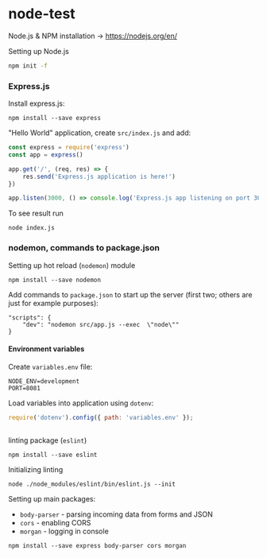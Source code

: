 # node-test

Node.js & NPM installation -> https://nodejs.org/en/


Setting up Node.js
```bash
npm init -f
```

### Express.js

Install express.js:
```
npm install --save express
```
"Hello World" application, create `src/index.js` and add:
```javascript
const express = require('express')
const app = express()

app.get('/', (req, res) => {
    res.send('Express.js application is here!')
})

app.listen(3000, () => console.log('Express.js app listening on port 3000!'))
```
To see result run
```
node index.js
```

### nodemon, commands to package.json

Setting up hot reload (`nodemon`) module
```
npm install --save nodemon
```
Add commands to `package.json` to start up the server (first two; others are just for example purposes):
```
"scripts": {
    "dev": "nodemon src/app.js --exec  \"node\""
}
```

#### Environment variables

Create `variables.env` file:
```
NODE_ENV=development
PORT=8081
```

Load variables into application using `dotenv`:
```javascript
require('dotenv').config({ path: 'variables.env' });
```

## #############


linting package (`eslint`)
```
npm install --save eslint
```
Initializing linting
```
node ./node_modules/eslint/bin/eslint.js --init
```


Setting up main packages:
* `body-parser` - parsing incoming data from forms and JSON
* `cors` - enabling CORS
* `morgan` - logging in console
```
npm install --save express body-parser cors morgan
```






